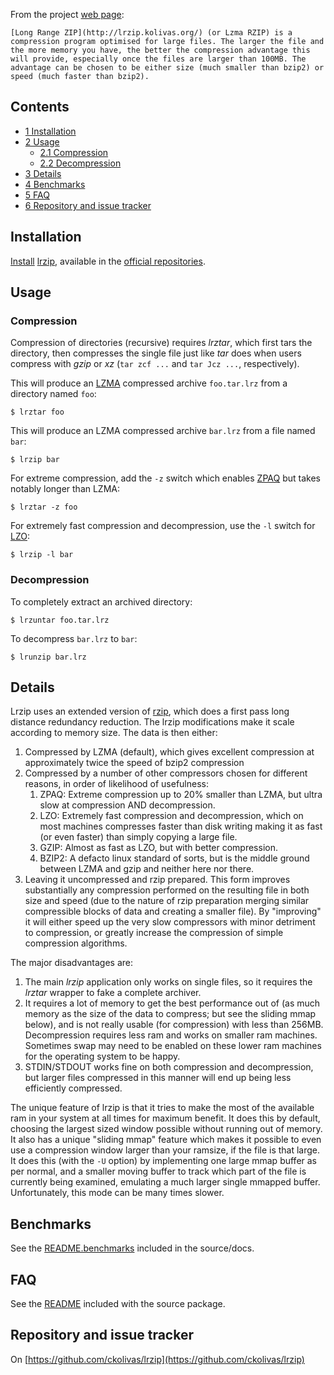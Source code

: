 From the project [web page](http://ck.kolivas.org/apps/lrzip/):

	[Long Range ZIP](http://lrzip.kolivas.org/) (or Lzma RZIP) is a compression program optimised for large files. The larger the file and the more memory you have, the better the compression advantage this will provide, especially once the files are larger than 100MB. The advantage can be chosen to be either size (much smaller than bzip2) or speed (much faster than bzip2).

## Contents

*   [1 Installation](#Installation)
*   [2 Usage](#Usage)
    *   [2.1 Compression](#Compression)
    *   [2.2 Decompression](#Decompression)
*   [3 Details](#Details)
*   [4 Benchmarks](#Benchmarks)
*   [5 FAQ](#FAQ)
*   [6 Repository and issue tracker](#Repository_and_issue_tracker)

## Installation

[Install](/index.php/Install "Install") [lrzip](https://www.archlinux.org/packages/?name=lrzip), available in the [official repositories](/index.php/Official_repositories "Official repositories").

## Usage

### Compression

Compression of directories (recursive) requires *lrztar*, which first tars the directory, then compresses the single file just like *tar* does when users compress with *gzip* or *xz* (`tar zcf ...` and `tar Jcz ...`, respectively).

This will produce an [LZMA](https://en.wikipedia.org/wiki/LZMA "wikipedia:LZMA") compressed archive `foo.tar.lrz` from a directory named `foo`:

```
$ lrztar foo

```

This will produce an LZMA compressed archive `bar.lrz` from a file named `bar`:

```
$ lrzip bar

```

For extreme compression, add the `-z` switch which enables [ZPAQ](https://en.wikipedia.org/wiki/ZPAQ "wikipedia:ZPAQ") but takes notably longer than LZMA:

```
$ lrztar -z foo

```

For extremely fast compression and decompression, use the `-l` switch for [LZO](https://en.wikipedia.org/wiki/LZO "wikipedia:LZO"):

```
$ lrzip -l bar

```

### Decompression

To completely extract an archived directory:

```
$ lrzuntar foo.tar.lrz

```

To decompress `bar.lrz` to `bar`:

```
$ lrunzip bar.lrz

```

## Details

Lrzip uses an extended version of [rzip](https://en.wikipedia.org/wiki/rzip "wikipedia:rzip"), which does a first pass long distance redundancy reduction. The lrzip modifications make it scale according to memory size. The data is then either:

1.  Compressed by LZMA (default), which gives excellent compression at approximately twice the speed of bzip2 compression
2.  Compressed by a number of other compressors chosen for different reasons, in order of likelihood of usefulness:
    1.  ZPAQ: Extreme compression up to 20% smaller than LZMA, but ultra slow at compression AND decompression.
    2.  LZO: Extremely fast compression and decompression, which on most machines compresses faster than disk writing making it as fast (or even faster) than simply copying a large file.
    3.  GZIP: Almost as fast as LZO, but with better compression.
    4.  BZIP2: A defacto linux standard of sorts, but is the middle ground between LZMA and gzip and neither here nor there.
3.  Leaving it uncompressed and rzip prepared. This form improves substantially any compression performed on the resulting file in both size and speed (due to the nature of rzip preparation merging similar compressible blocks of data and creating a smaller file). By "improving" it will either speed up the very slow compressors with minor detriment to compression, or greatly increase the compression of simple compression algorithms.

The major disadvantages are:

1.  The main *lrzip* application only works on single files, so it requires the *lrztar* wrapper to fake a complete archiver.
2.  It requires a lot of memory to get the best performance out of (as much memory as the size of the data to compress; but see the sliding mmap below), and is not really usable (for compression) with less than 256MB. Decompression requires less ram and works on smaller ram machines. Sometimes swap may need to be enabled on these lower ram machines for the operating system to be happy.
3.  STDIN/STDOUT works fine on both compression and decompression, but larger files compressed in this manner will end up being less efficiently compressed.

The unique feature of lrzip is that it tries to make the most of the available ram in your system at all times for maximum benefit. It does this by default, choosing the largest sized window possible without running out of memory. It also has a unique "sliding mmap" feature which makes it possible to even use a compression window larger than your ramsize, if the file is that large. It does this (with the `-U` option) by implementing one large mmap buffer as per normal, and a smaller moving buffer to track which part of the file is currently being examined, emulating a much larger single mmapped buffer. Unfortunately, this mode can be many times slower.

## Benchmarks

See the [README.benchmarks](http://ck.kolivas.org/apps/lrzip/README.benchmarks) included in the source/docs.

## FAQ

See the [README](http://ck.kolivas.org/apps/lrzip/README) included with the source package.

## Repository and issue tracker

On [https://github.com/ckolivas/lrzip](https://github.com/ckolivas/lrzip)